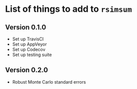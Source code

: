 # List of things to add to `rsimsum`

## Version 0.1.0

* Set up TravisCI
* Set up AppVeyor
* Set up Codecov
* Set up testing suite

## Version 0.2.0

* Robust Monte Carlo standard errors

